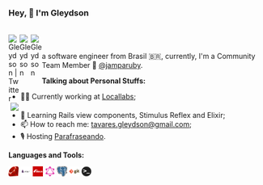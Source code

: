 ### Hey, 👋 I'm Gleydson

<br/>
<a href="https://twitter.com/g13ydson">
  <img align="left" alt="Gleydson | Twitter" width="22px" src="https://cdn.jsdelivr.net/npm/simple-icons@v3/icons/twitter.svg" />
</a>
<a href="https://www.linkedin.com/in/gleydsontavares/">
  <img align="left" alt="Gleydson" width="22px" src="https://cdn.jsdelivr.net/npm/simple-icons@v3/icons/linkedin.svg" />
</a>
<a href="https://t.me/g13ydson">
  <img align="left" alt="Gleydson" width="22px" src="https://cdn.jsdelivr.net/npm/simple-icons@v3/icons/telegram.svg" />
</a>

<br/>
<br/

a software engineer from Brasil 🇧🇷, currently, I'm a Community Team Member 💎 [@jamparuby](https://github.com/jamparuby).

<img align="right" width="500px" eight="200px" src="https://pbs.twimg.com/profile_banners/70558625/1594526066/1500x500" />
  
**Talking about Personal Stuffs:**

- 👨‍💻 Currently working at [Locallabs](https://github.com/localitylabs);
- 🌱 Learning Rails view components, Stimulus Reflex and Elixir; 
- 📫 How to reach me: tavares.gleydson@gmail.com;
- 🎙 Hosting [Parafraseando](https://parafraseando.herokuapp.com/).

**Languages and Tools:**  

<code><img height="20" src="https://raw.githubusercontent.com/github/explore/80688e429a7d4ef2fca1e82350fe8e3517d3494d/topics/ruby/ruby.png"></code>
<code><img height="20" src="https://raw.githubusercontent.com/github/explore/80688e429a7d4ef2fca1e82350fe8e3517d3494d/topics/elixir/elixir.png"></code>
<code><img height="20" src="https://raw.githubusercontent.com/github/explore/80688e429a7d4ef2fca1e82350fe8e3517d3494d/topics/rails/rails.png"></code>
<code><img height="20" src="https://raw.githubusercontent.com/github/explore/5c058a388828bb5fde0bcafd4bc867b5bb3f26f3/topics/graphql/graphql.png"></code>
<code><img height="20" src="https://raw.githubusercontent.com/github/explore/80688e429a7d4ef2fca1e82350fe8e3517d3494d/topics/postgresql/postgresql.png"></code>
<code><img height="20" src="https://raw.githubusercontent.com/github/explore/80688e429a7d4ef2fca1e82350fe8e3517d3494d/topics/git/git.png"></code>
<code><img height="20" src="https://raw.githubusercontent.com/github/explore/80688e429a7d4ef2fca1e82350fe8e3517d3494d/topics/terminal/terminal.png"></code>

